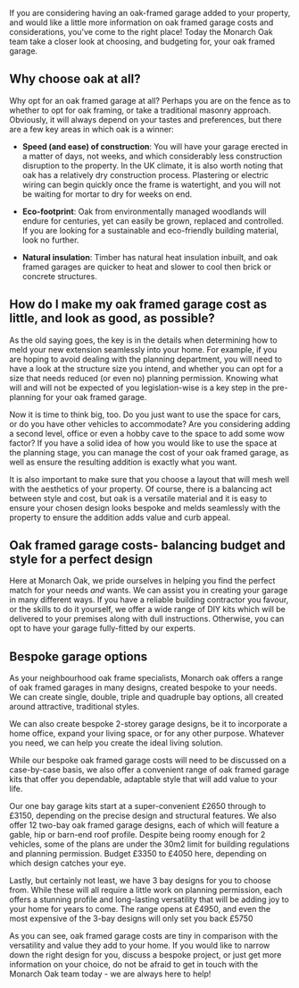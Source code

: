 If you are considering having an oak-framed garage added to your property, and would like a little more information on oak framed garage costs and considerations, you've come to the right place! Today the Monarch Oak team take a closer look at choosing, and budgeting for, your oak framed garage.

## Why choose oak at all?

Why opt for an oak framed garage at all? Perhaps you are on the fence as to whether to opt for oak framing, or take a traditional masonry approach.  Obviously, it will always depend on your tastes and preferences, but there are a few key areas in which oak is a winner:

+ **Speed (and ease) of construction**: You will have your garage erected in a matter of days, not weeks, and which considerably less construction disruption to the property. In the UK climate, it is also worth noting that oak has a relatively dry construction process. Plastering or electric wiring can begin quickly once the frame is watertight, and you will not be waiting for mortar to dry for weeks on end.

+ **Eco-footprint**: Oak from environmentally managed woodlands will endure for centuries, yet can easily be grown, replaced and controlled. If you are looking for a sustainable and eco-friendly building material, look no further.

+ **Natural insulation**:  Timber has natural heat insulation inbuilt, and oak framed garages are quicker to heat and slower to cool then brick or concrete structures.

## How do I make my oak framed garage cost as little, and look as good, as possible?

As the old saying goes, the key is in the details when determining how to meld your new extension seamlessly into your home. For example, if you are hoping to avoid dealing with the planning department, you will need to have a look at the structure size you intend, and whether you can opt for a size that needs reduced (or even no) planning permission. Knowing what will and will not be expected of you legislation-wise is a key step in the pre-planning for your oak framed garage.

Now it is time to think big, too. Do you just want to use the space for cars, or do you have other vehicles to accommodate? Are you considering adding a second level, office or even a hobby cave to the space to add some wow factor? If you have a solid idea of how you would like to use the space at the planning stage, you can manage the cost of your oak framed garage, as well as ensure the resulting addition is exactly what you want.

It is also important to make sure that you choose a layout that will mesh well with the aesthetics of your property. Of course, there is a balancing act between style and cost, but oak is a versatile material and it is easy to ensure your chosen design looks bespoke and melds seamlessly with the property to ensure the addition adds value and curb appeal.

## Oak framed garage costs- balancing budget and style for a perfect design

Here at Monarch Oak, we pride ourselves in helping you find the perfect match for your needs *and* wants. We can assist you in creating your garage in many different ways. If you have a reliable building contractor you favour, or the skills to do it yourself, we offer a wide range of DIY kits which will be delivered to your premises along with dull instructions. Otherwise, you can opt to have your garage fully-fitted by our experts.

## Bespoke garage options

As your neighbourhood oak frame specialists, Monarch oak offers a range of oak framed garages in many designs, created bespoke to your needs. We can create single, double, triple and quadruple bay options, all created around attractive, traditional styles.

We can also create bespoke 2-storey garage designs, be it to incorporate a home office, expand your living space, or for any other purpose. Whatever you need, we can help you create the ideal living solution.

While our bespoke oak framed garage costs will need to be discussed on a case-by-case basis, we also offer a convenient range of oak framed garage kits that offer you dependable, adaptable style that will add value to your life.

Our one bay garage kits start at a super-convenient £2650 through to £3150, depending on the precise design and structural features.  We also offer 12 two-bay oak framed garage designs, each of which will feature a gable, hip or barn-end roof profile. Despite being roomy enough for 2 vehicles, some of the plans are under the 30m2 limit for building regulations and planning permission. Budget  £3350 to  £4050 here, depending on which design catches your eye.

Lastly, but certainly not least, we have 3 bay designs for you to choose from. While these will all require a little work on planning permission, each offers a stunning profile and long-lasting versatility that will be adding joy to your home for years to come. The range opens at  £4950, and even the most expensive of the 3-bay designs will only set you back £5750

As you can see, oak framed garage costs are tiny in comparison with the versatility and value they add to your home. If you would like to narrow down the right design for you, discuss a bespoke project, or just get more information on your choice, do not be afraid to get in touch with the Monarch Oak team today - we are always here to help!
